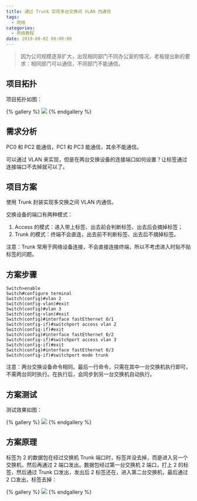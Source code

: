 ```yaml
---
title: 通过 Trunk 实现多台交换间 VLAN 内通信
tags:
  - 网络
categories:
  - 网络教程
date: 2019-08-02 00:00:00
---
```


> 因为公司规模逐渐扩大，出现相同部门不同办公室的情况，老板提出新的要求：相同部门可以通信，不同部门不能通信。

<!-- more -->

## 项目拓扑

项目拓扑如图：

{% gallery %}
![](https://cdn.dusays.com/2019/08/24-1.jpg/1)
{% endgallery %}

## 需求分析

PC0 和 PC2 能通信，PC1 和 PC3 能通信，其余不能通信。

可以通过 VLAN 来实现，但是在两台交换设备的连接端口如何设置？让标签通过连接端口不去掉就可以了。

## 项目方案

使用 Trunk 封装实现多交换之间 VLAN 内通信。

交换设备的端口有两种模式：

1. Access 的模式：进入带上标签、出去前会判断标签、出去后会摘掉标签；
2. Trunk 的模式：终端不会直连，出去前不判断标签、出去后不摘掉标签。

注意：Trunk 常用于网络设备连接，不会直接连接终端，所以不考虑进入时贴不贴标签的问题。

## 方案步骤

```
Switch>enable
Switch#configure terminal
Switch(config)#vlan 2
Switch(config-vlan)#exit
Switch(config)#vlan 3
Switch(config-vlan)#exit
Switch(config)#interface fastEthernet 0/1
Switch(config-if)#switchport access vlan 2
Switch(config-if)#exit
Switch(config)#interface fastEthernet 0/2
Switch(config-if)#switchport access vlan 3
Switch(config-if)#exit
Switch(config)#interface fastEthernet 0/3
Switch(config-if)#switchport mode trunk
```

注意：两台交换设备命令相同。最后一行命令，只需在其中一台交换机执行即可，不需两台同时执行。在执行后，会同步到另一台交换机自动执行。

## 方案测试

测试效果如图：

{% gallery %}
![](https://cdn.dusays.com/2019/08/24-2.jpg/1)
{% endgallery %}

## 方案原理

标签为 2 的数据包在经过交换机 Trunk 端口时，标签并没去掉，而是进入另一个交换机，然后再通过 2 端口发出。数据包经过第一台交换机 2 端口，打上 2 的标签，然后通过 Trunk 口发出，发出后 2 标签还在，进入第二台交换机，最后通过 2 口发出，标签去掉：

{% gallery %}
![](https://cdn.dusays.com/2019/08/24-3.jpg/1)
{% endgallery %}
